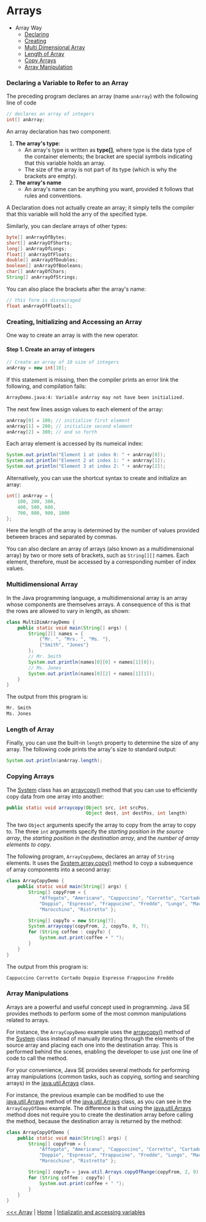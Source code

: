 # Arrays

- Array Way
    - [Declaring](#declaring-a-variable-to-refer-to-an-array)
    - [Creating](#creating-initializing-and-accessing-an-array)
    - [Multi Dimensional Array](#multidimensional-array)
    - [Length of Array](#length-of-array)
    - [Copy Arrays](#copying-arrays)
    - [Array Manipulation](#array-manipulations)


### Declaring a Variable to Refer to an Array

The preceding program declares an array (name `anArray`) with the following line of code

```java
// declares an array of integers
int[] anArray;
```

An array declaration has two component:

1. **The array's type**: 
    - An array's type is written as **type[]**, where type is the data type of the container elements; the bracket are special symbols indicating that this variable holds an array.
    - The size of the array is not part of its type (which is why the brackets are empty).
2. **The array's name**
    - An array's name can be anything you want, provided it follows that rules and conventions.

A Declaration does not actually create an array; it simply tells the compiler that this variable will hold the arry of the specified type.


Similarly, you can declare arrays of other types:

```java
byte[] anArrayOfBytes;
short[] anArrayOfShorts;
long[] anArrayOfLongs;
float[] anArrayOfFloats;
double[] anArrayOfDoubles;
boolean[] anArrayOfBooleans;
char[] anArrayOfChars;
String[] anArrayOfStrings;
```

You can also place the brackets after the array's name:

```java
// this form is discouraged
float anArrayOfFloats[];
```



### Creating, Initializing and Accessing an Array

One way to create an array is with the new operator. 

#### Step 1. Create an array of integers

```java
// Create an array of 10 size of integers
anArray = new int[10];
```

If this statement is missing, then the compiler prints an error link the following, and compilation fails:

```bash
ArrayDemo.java:4: Variable anArray may not have been initialized.
```

The next few lines assign values to each element of the array:

```java
anArray[0] = 100; // initialize first element
anArray[1] = 200; // initialize second element
anArray[2] = 300; // and so forth
```

Each array element is accessed by its numeical index:

```java
System.out.println("Element 1 at index 0: " + anArray[0]);
System.out.println("Element 2 at index 1: " + anArray[1]);
System.out.println("Element 3 at index 2: " + anArray[2]);

```


Alternatively, you can use the shortcut syntax to create and initialize an array:

```java
int[] anArray = {
    100, 200, 300,
    400, 500, 600,
    700, 800, 900, 1000
};

```

Here the length of the array is determined by the number of values provided between braces and separated by commas.


You can also declare an array of arrays (also known as a multidimensional array) by two or more sets of brackets, such as `String[][]` names. Each element, therefore, must be accessed by a corresponding number of index values.



### Multidimensional Array

In the Java programming language, a multidimensional array is an array whose components are themselves arrays. A consequence of this is that the rows are allowed to vary in length, as shown:

```java
class MultiDimArrayDemo {
    public static void main(String[] args) {
        String[][] names = {
            {"Mr. ", "Mrs. ", "Ms. "},
            {"Smith", "Jones"}
        };
        // Mr. Smith
        System.out.println(names[0][0] + names[1][0]);
        // Ms. Jones
        System.out.println(names[0][2] + names[1][1]);
    }
}

```

The output from this program is:

```bash
Mr. Smith
Ms. Jones
```


### Length of Array

Finally, you can use the built-in `length` property to determine the size of any array. The following code prints the array's size to standard output:

```java
System.out.println(anArray.length);
```

### Copying Arrays

The [System](https://docs.oracle.com/en/java/javase/22/docs/api/java.base/java/lang/System.html) class has an [arraycopy()](https://) method that you can use  to efficiently copy data from one array into another:

```java
public static void arraycopy(Object src, int srcPos,
                             Object dest, int destPos, int length)

```

The two `Object` arguments specify the array to copy from the array to copy to. The three `int` arguments specify the *starting position in the source array*, the *starting position in the destination array*, and the *number of array elements to copy*.

The following program, `ArrayCopyDemo`, declares an array of `String` elements. It uses the [System.array.copy()](https://docs.oracle.com/en/java/javase/22/docs/api/java.base/java/lang/System.html#arraycopy(java.lang.Object,int,java.lang.Object,int,int)) method to coyp a subsequence of array components into a second array:


```java
class ArrayCopyDemo {
    public static void main(String[] args) {
        String[] copyFrom = {
            "Affogato", "Americano", "Cappuccino", "Corretto", "Cortado",
            "Doppio", "Espresso", "Frappucino", "Freddo", "Lungo", "Macchiato",
            "Marocchino", "Ristretto" };

        String[] copyTo = new String[7];
        System.arraycopy(copyFrom, 2, copyTo, 0, 7);
        for (String coffee : copyTo) {
            System.out.print(coffee + " ");
        }
    }
}

```

The output from this program is:

```java
Cappuccino Corretto Cortado Doppio Espresso Frappucino Freddo
```


### Array Manipulations

Arrays are a powerful and useful concept used in programming. Java SE provides methods to perform some of the most common manipulations related to arrays. 

For instance, the `ArrayCopyDemo` example uses the [arraycopy()](https://) method of the [System](https://) class instead of manually iterating through the elements of the source array and placing each one into the destination array. This is performed behind the scenes, enabling the developer to use just one line of code to call the method.


For your convenience, Java SE provides several methods for performing array manipulations (common tasks, such as copying, sorting and searching arrays) in the [java.util.Arrays](https://docs.oracle.com/en/java/javase/22/docs/api/java.base/java/util/Arrays.html) class.


For instance, the previous example can be modified to use the [java.util.Arrays](https://docs.oracle.com/en/java/javase/22/docs/api/java.base/java/util/Arrays.html) method of the [java.util.Arrays](https://docs.oracle.com/en/java/javase/22/docs/api/java.base/java/util/Arrays.html) class, as you can see in the `ArrayCopyOfDemo` example. The difference is that using the [java.util.Arrays](https://) method does not require you to create the destination array before calling the method, because the destination array is returned by the method:

```java
class ArrayCopyOfDemo {
    public static void main(String[] args) {
        String[] copyFrom = {
            "Affogato", "Americano", "Cappuccino", "Corretto", "Cortado",
            "Doppio", "Espresso", "Frappucino", "Freddo", "Lungo", "Macchiato",
            "Marocchino", "Ristretto" };

        String[] copyTo = java.util.Arrays.copyOfRange(copyFrom, 2, 9);
        for (String coffee : copyTo) {
            System.out.print(coffee + " ");
        }
    }
}

```


[<<< Array](101-arrays.md) | [Home](../../README.md) | [Intializatin and accessing variables](102-creating-initializing-accessing.md)